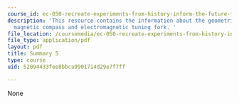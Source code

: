 ```yaml
---
course_id: ec-050-recreate-experiments-from-history-inform-the-future-from-the-past-galileo-january-iap-2010
description: 'This resource contains the information about the geometrical compass,
  magnetic compass and electromagnetic tuning fork. '
file_location: /coursemedia/ec-050-recreate-experiments-from-history-inform-the-future-from-the-past-galileo-january-iap-2010/52094433fee8bbca9901714d29e7f7ff_MITEC_050IAP10_sum05.pdf
file_type: application/pdf
layout: pdf
title: Summary 5
type: course
uid: 52094433fee8bbca9901714d29e7f7ff

---
```

None